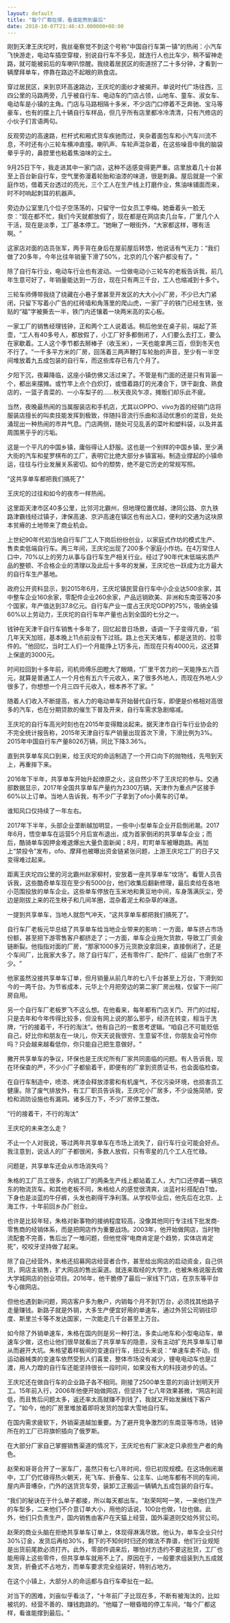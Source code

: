 ```yaml
---
layout: default
title: "每个厂都在撑，看谁能熬到最后"
date: 2018-10-07T21:46:43.000000+08:00
---
```


刚到天津王庆坨时，我丝毫察觉不到这个号称‌‌“中国自行车第一镇‌‌”的热闹：小汽车飞快游走，电动车插空穿梭，别说自行车不多见，就连行人也比车少，稍不留神走路，就可能被前后的车喇叭惊醒。我绕着居民区的街道拐了二十多分钟，才看到一辆摩拜单车，停靠在路边不起眼的熟食店。

穿过居民区，来到京环高速路边，王庆坨的面纱才被揭开。单说时代广场往西，三四公里的马路两旁，几乎被自行车、电动车的门店占领，山地车、童车、淑女车、电动车是小镇的主角。门店与马路相隔十多米，不少店门口停着不乏奔驰、宝马等豪车，也有的摆上几十辆自行车样品，但几乎所有店里都冷冷清清，只有汽修店的小伙子们言语两句。

反观旁边的高速路，栏杆式和厢式货车疾驰而过，夹杂着面包车和小汽车川流不息，不时还有小三轮车横冲直撞。喇叭声、车轮声混杂着，在这些噪音中我的脑袋晕乎乎的，鼻腔里也粘着焦油味的尘土。

9月25日下午，我走进其中一家门店，这种不适感变得更严重。店里放着几十台甚至上百台新自行车，空气里弥漫着轮胎和油漆的味道，很是刺鼻。屋后就是一个家庭作坊，借着天台透过的亮光，三个工人在生产线上打磨作业，焦油味铺面而来，时不时响起刺耳的机器声。

旁边办公室里几个位子空荡荡的，只留守一位女员工李梅。她垂着头一脸无奈：‌‌“现在都不忙，我们今天就都放假了，现在都是在网店卖几台车，厂里几个人干活，现在是淡季，工厂基本停工。‌‌”她瞅了一眼街外，‌‌“大家都这样，哪有活啊。‌‌”

这家店对面的店员张军，两手背在身后在屋前屋后转悠，他说话有气无力：‌‌“我们做了20多年，今年比往年销量下滑了50%，北京的几个客户都没有了。‌‌”

除了自行车行业，电动车行业也有波动。一位做电动小三轮车的老板告诉我，前几年生意可好了，年销量能达到一万台，现在只有两三千台，工人也缩减到十多个。

三轮车师傅带我绕了绕藏在小巷子里甚至开发区的大大小小厂房，不少已大门紧闭，只留下写着小广告的红砖墙和角落里的爬山虎，一家厂子的铁门已经生锈，张贴的‌‌“福‌‌”字被撕去一半，铁门内还镶着一块两米高的实心板。

一家工厂的销售经理钱钟，正和两个工人说着话。稍后他坐在桌子前，端起了茶壶，‌‌“工人有40多号人，都放假了，小工厂好多都倒闭了，人们要么去打工，要么在家歇着。工人这个季节都去掰棒子（收玉米），一天也能拿两三百，但到冬天也不行了。‌‌”一千多平方米的厂房，回荡着三两声鞭打车轮胎的声音，至少有一半空间堆放着九五成包装的自行车，而这些库存已有几个月了。

夕阳下沉，夜幕降临，这座小镇仿佛又活过来了。不管是有门面的还是只有背篓一个，都出来摆摊。或竹竿上点个白炽灯，或借着路灯的光凑合下，饼干副食、熟食店的，一篮子青菜的、一小车梨子的……秋天夜风乍凉，摊贩们却乐此不疲。

当然，夜晚最热闹的当属服装店和手机店，尤其以OPPO、vivo为首的经销门店将服装店擅长的叫卖技能发挥到极致，伴随抖音流行乐曲和活动优惠价的混音，处处涌现出一种热闹的市井气息。门店两侧，随处可见乱丢的菜叶和塑料袋，以及井盖周围黑乎乎的污垢。

这是一个平凡的中国乡镇，庸俗得让人舒服。这也是一个别样的中国乡镇，至少满大街的汽车和星罗棋布的工厂，表明它比绝大部分乡镇富裕。制造业撑起的小镇命运，往往与行业发展关系密切。如今的颓势，绝不是它历史的常规写照。

‌‌“这共享单车都把我们搞死了‌‌”

王庆坨的过往和如今的夜市一样热闹。

这里距天津市区40多公里，比邻河北霸州，但地理位置优越，津同公路、京九铁路津霸线经过镇子，津保高速、京沪高速在镇区也有出入口，便利的交通为这块原本贫瘠的土地带来了商业机会。

上世纪90年代初当地自行车厂工人下岗后纷纷创业，以家庭式作坊的模式生产、售卖卖低端自行车。两三年间，王庆坨出现了200多个家庭小作坊。在4万常住人口中，70%以上的劳力从事与自行车生产相关行业。经过了90年代末低端劣质产品的整顿、不合格企业的清理以及此后十多年的发展，王庆坨也一跃成为北方最大的自行车生产基地。

政府公开资料显示，到2015年6月，王庆坨镇民营自行车中小企业达500余家，其中整车企业160余家，零配件企业260余家，产品远销欧美、非洲和东南亚等20多个国家，年产值达到37.8亿元。自行车产业一度占王庆坨GDP的75%，吸纳全镇60%以上劳动力，王庆坨的自行车年产量也占到全国的七分之一。

钱钟在天津干自行车销售十多年了，回忆起昔日场景，语调一下子变得亢奋，‌‌“前几年天天加班，基本晚上11点前没有下过班。路上也天天堵车，都是送货的、拉零件的。‌‌”他回忆，当时工人们一个月能挣上1万多元，而现在只有4000元，这还算上保底的3000元。

时间拉回到十多年前，司机师傅乐田瞪大了眼睛，‌‌“厂里干苦力的一天能挣五六百元，就算是普通工人一个月也有五六千元收入，来了很多外地人，而现在外地人少很多了，你想想一个月三四千元收入，根本养不了家。‌‌”

随着人们收入不断提高，省人力的电动单车开始替代自行车，即便是价格相对高很多的汽车，也在分期贷款的催生下普及开来，自行车需求急剧缩减。

王庆坨的自行车高光时刻也在2015年变得黯淡起来。据天津市自行车行业协会的不完全统计报告称，2015年天津自行车产销量出现首次下滑，下滑比例为3%。2015年中国自行车产量8026万辆，同比下降3.36%。

直到共享单车风口到来，给王庆坨的命运制造了一个开口向下的抛物线，先甩到天上，再重摔下来。

2016年下半年，共享单车开始升起燎原之火，这自然少不了王庆坨的参与。交通部数据显示，2017年全国共享单车产量约为2300万辆，天津作为重点产区接手60%以上订单。当地人告诉我，有不少厂子拿到了ofo小黄车的订单。

谁知风口仅持续了一年左右。

2017年下半年，头部企业垄断越加明显，一些中小型单车企业开启倒闭潮。2017年6月，悟空单车在运营5个月后宣布退出，成为首家倒闭的共享单车企业；而后，酷骑单车因押金难退爆出大量负面新闻；8月，町町单车被曝跑路。再加上‌‌“禁投令‌‌”发布，ofo、摩拜也被曝出资金链紧张问题，上游王庆坨工厂的日子又变得难过起来。

距离王庆坨四公里的河北霸州赵家柳村，安放着一座共享单车‌‌“坟场‌‌”。看管人员告诉我，这些酷奇单车现在至少有5000台，他们收集后翻新修理，最后卖给在各地小范围投放的单车企业。这些单车停放在玉米地和黄豆地中间，车身落满灰尘，旁边是刚拔上来的花生秧子和几间羊圈，混杂着泥土和杂草的味道。

一提到共享单车，当地人就怨气冲天，‌‌“这共享单车都把我们搞死了‌‌”。

自行车厂老板元华总结了共享单车给当地企业带来的影响：一方面，单车挤占市场份额，甚至把下游零售客户都挤走了；一方面，单车企业拖欠货款，导致工厂资金链断裂。他指指对面的厂房，‌‌“那家1000多万元货款没拿回来，直接倒闭了，还是个车间厂，比我家大多了。除了自行车厂，还有零件厂、配件厂、组装厂也倒了不少。‌‌”

他家虽然没接共享单车订单，但月销量从前几年的七八千台甚至上万台，下滑到如今的一两千台。为节省成本，元华上个月把旁边的第二家厂房出租，仅留下一间厂房自用。

另一个自行车厂老板罗飞不这么想。在他看来，每年都有门店关门、开门的过程，只是去年和今年传得比较多，但没有网上说的那么邪乎，经济在转变，相当于洗牌，‌‌“行的接着干，不行的淘汰‌‌”。他有自己的一套思考逻辑。‌‌“咱自己不可能贬低自己，好比你和朋友在一块儿，你天天说我很穷、生意留不住，你朋友会可怜你吗？只会越来越看低你，你只能自己把生意做好。‌‌”

撇开共享单车的争议，环保也是王庆坨所有厂家共同面临的问题。有人告诉我，现在环保查的严，不少小厂子都偷着干，即便有的厂拿到资质证书，也会面临检查。

在自行车制造中，喷漆、烤漆会释放漆雾和有机废气，不仅污染环境，也损害员工健康。除了废气排放外，有工厂职员告诉我，王庆坨小厂居多，不少设施简陋，安检和消防设施也有漏洞。诸多压力下，不少厂房停工整改。

‌‌“行的接着干，不行的淘汰‌‌”

王庆坨的未来怎么走？

不止一个人对我说，等过两年共享单车在市场上消失了，自行车行业可能会好点。我注意到，说话人的厂子都很闲，多数人放假，只有零星的几个工人在忙碌。

问题是，共享单车还会从市场消失吗？

朱格的工厂员工很多，内销工厂的两条生产线上都站着工人，大门口还停着一辆京东的物流货车。和其他老板不同，朱格给人的感觉很清爽，淡蓝衬衫搭配白T恤，下身也是淡蓝的牛仔裤，头发也剃得干净利落。从学校毕业后，他先后在北京、上海工作，十年前回乡办厂创业。

也许是比较年轻，朱格对新事物的接纳程度较高，没像其他同行专注线下批发商-零售商的经销体系，而是把网店作为重要战场。2003年，他开始做网店，当时物流配套不完善，售后出了一堆问题，但他觉得‌‌“电商肯定是个趋势，实体店肯定死‌‌”，咬咬牙坚持做了起来。

除了自己经营外，朱格还招募网店经营者合作，甚至给出网店的启动资金，自己供货，网店主销售，扩大网店的售出渠道。就连来取经的大学生，也被朱格说服去做大学城网店的创业项目。2016年，他干脆停了最后一家线下门店，在京东等平台专心做网店。

但他也遇到新问题，网店客户多为散户，内销每个月不到1万台，必须找其他路子走量赚钱。新路子就是外销，大多生产便宜好用的单速车，通过外贸公司销往印度、斯里兰卡等不发达国家，一次能走几千台甚至上万台。

如今除了外销单速车，朱格在国内则是另一种打法，多卖山地车和小型电动车，单速车少做，这也让他们很早就看出了共享单车的隐患，没有主动扩充共享单车订单从而避开大坑。朱格望着样板间的变速自行车，扭过头来说：‌‌“单速车卖不动，但运动器械类的变速车依然受到人们喜爱，整体市场没有减少，锂电电动车也是过渡，用人力蹬的自行车还能坚持很长一段时间，如果没有大的科技进步的话。‌‌”

王庆坨还在做自行车的企业路子各不相同。刚接了2500单生意的刘亩计划明天开工。15年前入行，2006年他便开始做网店，但坚持了七八年效果甚微，‌‌“网店利润低，而且售后问题太多，返还率太高就赚不到钱了，我就又开始发展线下客户了。‌‌”如今，他的厂房里堆放着即将发货的加拿大雪地自行车。

在国内需求疲软下，外销渠道越加重要。为了避开竞争激烈的东南亚等市场，钱钟所在的工厂已将旗帜插向了俄罗斯。

在大部分厂家自己掌握销售渠道的情况下，王庆坨也有厂家决定只承担生产者的角色。

赵荣和哥哥合开了一家车厂，虽然只有七八年时间，但已初现规模。在这场倒闭潮中，工厂仍忙碌得热火朝天，死飞车、折叠车、公主车、山地车都有不同的车间，屋内声音嘈杂，门外的送货货车旁，装卸工正搬运一辆辆九五成包装的自行车。

‌‌“我们的秘诀在于什么单子都接，所以每天都出车。‌‌”赵荣呵呵一笑，一来他们生产的车型多，二来他们不介意订单大小，用他的话说，100台也做，1台也做。此外，他们只负责生产，国内销售由客户在天猫上经营，国外渠道则交给外贸公司。

赵荣的商业头脑在拒绝共享单车订单上，体现得淋漓尽致。他认为，单车企业只付30%订金，发货后再给30%，剩下的不知何时归还的做法不靠谱，他们行业规矩是出货前尾款必须打齐。此外，零部件调来后，哪怕对方违约不要这批货，工厂也能用得上这些零件，但共享单车就用不上了。原因在于，一般要求组装到九五成就发货，折叠式不占地方，而单车要求完全组装好，特别占地方。

在这个小镇上，大部分人的命运都与自行车牵扯在一起。

对当下的困难，刘亩似乎看淡了，‌‌“十年前厂子比现在多，不断有被淘汰的，比如被坑的、经营不善的、赚钱跑路的。‌‌”他瞄了一眼昏暗的停工车间，‌‌“每个厂都这样，看谁能撑到最后。‌‌”

